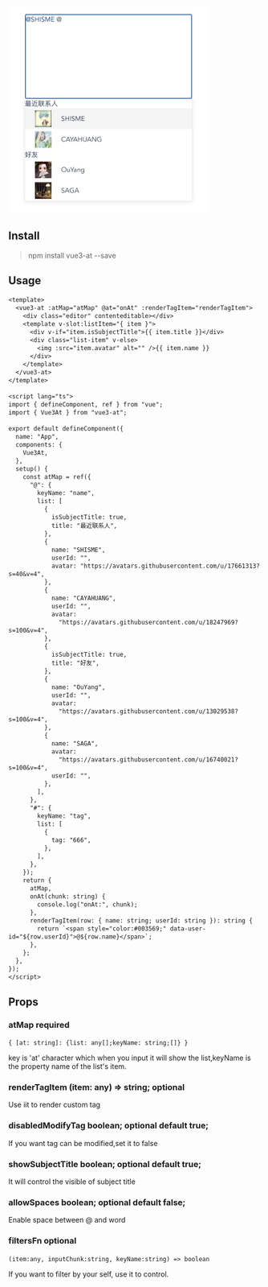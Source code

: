 <img src="./demo/demo1.jpg" width="400" />

## Install

> npm install vue3-at --save

## Usage

```vue
<template>
  <vue3-at :atMap="atMap" @at="onAt" :renderTagItem="renderTagItem">
    <div class="editor" contenteditable></div>
    <template v-slot:listItem="{ item }">
      <div v-if="item.isSubjectTitle">{{ item.title }}</div>
      <div class="list-item" v-else>
        <img :src="item.avatar" alt="" />{{ item.name }}
      </div>
    </template>
  </vue3-at>
</template>

<script lang="ts">
import { defineComponent, ref } from "vue";
import { Vue3At } from "vue3-at";

export default defineComponent({
  name: "App",
  components: {
    Vue3At,
  },
  setup() {
    const atMap = ref({
      "@": {
        keyName: "name",
        list: [
          {
            isSubjectTitle: true,
            title: "最近联系人",
          },
          {
            name: "SHISME",
            userId: "",
            avatar: "https://avatars.githubusercontent.com/u/17661313?s=40&v=4",
          },
          {
            name: "CAYAHUANG",
            userId: "",
            avatar:
              "https://avatars.githubusercontent.com/u/18247969?s=100&v=4",
          },
          {
            isSubjectTitle: true,
            title: "好友",
          },
          {
            name: "OuYang",
            userId: "",
            avatar:
              "https://avatars.githubusercontent.com/u/13029538?s=100&v=4",
          },
          {
            name: "SAGA",
            avatar:
              "https://avatars.githubusercontent.com/u/16740021?s=100&v=4",
            userId: "",
          },
        ],
      },
      "#": {
        keyName: "tag",
        list: [
          {
            tag: "666",
          },
        ],
      },
    });
    return {
      atMap,
      onAt(chunk: string) {
        console.log("onAt:", chunk);
      },
      renderTagItem(row: { name: string; userId: string }): string {
        return `<span style="color:#003569;" data-user-id="${row.userId}">@${row.name}</span>`;
      },
    };
  },
});
</script>

```

## Props

### atMap required
`{ [at: string]: {list: any[];keyName: string;[]} }`

key is 'at' character which when you input it will show the list,keyName is the property name of the list's item.

### renderTagItem (item: any) => string; optional

Use iit to render custom tag

### disabledModifyTag boolean; optional default true;

If you want tag can be modified,set it to false

### showSubjectTitle boolean; optional default true;

It will control the visible of subject title

### allowSpaces boolean; optional default false;

Enable space between @ and word

### filtersFn optional

`(item:any, inputChunk:string, keyName:string) => boolean`

If you want to filter by your self, use it to control.





